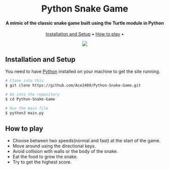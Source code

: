 
<h1 align="center">
  Python Snake Game
</h1>

<h4 align="center">A mimic of the classic snake game built using the Turtle module in Python</h4>

<p align="center">
  <a href="#installation-and-setup">Installation and Setup</a> •
  <a href="#how-to-play">How to play</a> •
</p>

 <p align = "center"> <img src="https://user-images.githubusercontent.com/62785682/188927421-5c2b34a0-8382-445e-a571-a819077e94a2.gif">
</p>

## Installation and Setup
You need to have [Python](https://www.python.org/downloads/) installed on your machine to get the site running.

```bash
# Clone into this 
$ git clone https://github.com/Ace2489/Python-Snake-Game.git

# Go into the repository
$ cd Python-Snake-Game

# Run the main file
$ python3 main.py
```

## How to play

* Choose between two speeds(normal and fast) at the start of the game.
* Move around using the directional keys.
* Avoid collision with walls or the body of the snake.
* Eat the food to grow the snake.
* Try to get the highest score.






